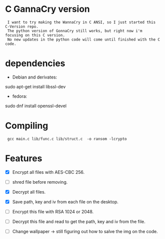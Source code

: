 # C GannaCry version
     
     I want to try making the WannaCry in C ANSI, so I just started this C-Version repo.
     The python version of GonnaCry still works, but right now i'm focusing on this C version.
     No new updates in the python code will come until finished with the C code.
     
     
# dependencies

- Debian and derivates:

sudo apt-get install libssl-dev

- fedora:

sudo dnf install openssl-devel

# Compiling
     
     gcc main.c lib/func.c lib/struct.c  -o ransom -lcrypto 

# Features

- [x] Encrypt all files with AES-CBC 256.
  
- [ ] shred file before removing.
  
- [x] Decrypt all files.
  
- [x] Save path, key and iv from each file on the desktop.
  
- [ ] Encrypt this file with RSA 1024 or 2048.
  
- [ ] Decrypt this file and read to get the path, key and iv from the file.
  
- [ ] Change wallpaper -> still figuring out how to salve the img on the code.
